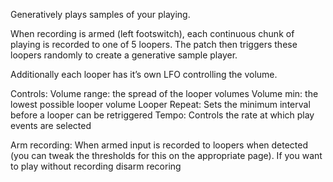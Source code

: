 Generatively plays samples of your playing.

When recording is armed (left footswitch), each continuous chunk of playing is recorded to one of 5 loopers. The patch then triggers these loopers randomly to create a generative sample player.

Additionally each looper has it’s own LFO controlling the volume.

Controls:
Volume range: the spread of the looper volumes
Volume min: the lowest possible looper volume
Looper Repeat: Sets the minimum interval before a looper can be retriggered
Tempo: Controls the rate at which play events are selected

Arm recording:
When armed input is recorded to loopers when detected (you can tweak the thresholds for this on the appropriate page). If you want to play without recording disarm recoring